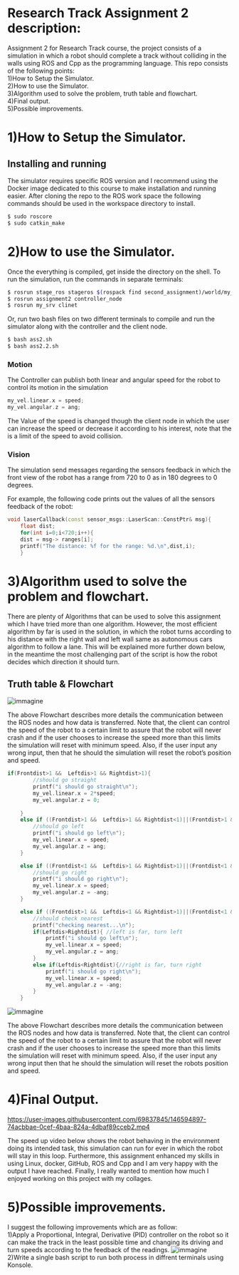 # Research Track Assignment 2 description:
Assignment 2 for Research Track course, the project consists of a simulation in which a robot should complete a track without colliding in the walls using ROS and Cpp as the programming language.
This repo consists of the following points:  
 1)How to Setup the Simulator.  
 2)How to use the Simulator.  
 3)Algorithm used to solve the problem, truth table and flowchart.  
 4)Final output.  
 5)Possible improvements.  

1)How to Setup the Simulator.  
================================

Installing and running
----------------------

The simulator requires specific ROS version and I recommend using the Docker image dedicated to this course to make installation and running easier. After cloning the repo to the ROS work space the following commands should be used in the workspace directory to install.

```bash
$ sudo roscore
$ sudo catkin_make
```

2)How to use the Simulator.  
================================
Once the everything is compiled, get inside the directory on the shell. To run the simulation, run the commands in separate terminals:

```bash
$ rosrun stage_ros stageros $(rospack find second_assignment)/world/my_world.world
$ rosrun assignment2 controller_node 
$ rosrun my_srv clinet
```

Or, run two bash files on two different terminals to compile and run the simulator along with the controller and the client node.

```bash
$ bash ass2.sh
$ bash ass2.2.sh
```

### Motion ###

The Controller can publish both linear and angular speed for the robot to control its motion in the simulation

```cpp
my_vel.linear.x = speed;
my_vel.angular.z = ang;
```
The Value of the speed is changed though the client node in which the user can increase the speed or decrease it according to his interest, note that the is a limit of the speed to avoid collision.


### Vision ###

The simulation send messages regarding the sensors feedback in which the front view of the robot has a range from 720 to 0 as in 180 degrees to 0 degrees.

For example, the following code prints out the values of all the sensors feedback of the robot:

```cpp
void laserCallback(const sensor_msgs::LaserScan::ConstPtr& msg){
    float dist;
    for(int i=0;i<720;i++){
    dist = msg-> ranges[i];
    printf("The distance: %f for the range: %d.\n",dist,i);
    }
```


3)Algorithm used to solve the problem and flowchart. 
================================
There are plenty of Algorithms that can be used to solve this assignment which I have tried more than one algorithm.
However, the most efficient algorithm by far is used in the solution, in which the robot turns according to his distance with the right wall and left wall same as autonomous cars algorithm to follow a lane. This will be explained more further down below, in the meantime the most challenging part of the script is how the robot decides which direction it should turn.  

Truth table & Flowchart
---------

![immagine](https://github.com/youssefattia98/Research-Track-Assignment-2/blob/main/Left%20distance-1.jpg)  

The above Flowchart describes more details the communication between the ROS nodes and how data is transferred. Note that, the client can control the speed of the robot to a certain limit to assure that the robot will never crash and if the user chooses to increase the speed more than this limits the simulation will reset with minimum speed. Also, if the user input any wrong input, then that he should the simulation will reset the robot’s position and speed.

```cpp
if(Frontdist>1 &&  Leftdis>1 && Rightdist>1){
		//should go straight
		printf("i should go straight\n");
		my_vel.linear.x = 2*speed;
		my_vel.angular.z = 0;
	
	}
	else if ((Frontdist>1 &&  Leftdis>1 && Rightdist<1)||(Frontdist>1 &&  Leftdis<1 && Rightdist<1)){
		//should go left
		printf("i should go left\n");
		my_vel.linear.x = speed;
		my_vel.angular.z = ang;
	}

	else if ((Frontdist<1 &&  Leftdis>1 && Rightdist>1)||(Frontdist<1 &&  Leftdis<1 && Rightdist>1)){
		//should go right
		printf("i should go right\n");
		my_vel.linear.x = speed;
		my_vel.angular.z = -ang;
	}

	else if ((Frontdist>1 &&  Leftdis<1 && Rightdist>1)||(Frontdist<1 &&  Leftdis>1 && Rightdist<1)||(Frontdist<1 &&  Leftdis<1 && Rightdist<1)){
		//should check nearest
		printf("checking nearest...\n");
		if(Leftdis>Rightdist){ //left is far, turn left
			printf("i should go left\n");
			my_vel.linear.x = speed;
			my_vel.angular.z = ang;
		}
		else if(Leftdis<Rightdist){//right is far, turn right
			printf("i should go right\n");
			my_vel.linear.x = speed;
			my_vel.angular.z = -ang;
		}
	}
```


![immagine](https://github.com/youssefattia98/Research-Track-Assignment-2/blob/main/Untitled%20Diagram.jpg)  

The above Flowchart describes more details the communication between the ROS nodes and how data is transferred. Note that, the client can control the speed of the robot to a certain limit to assure that the robot will never crash and if the user chooses to increase the speed more than this limits the simulation will reset with minimum speed. Also, if the user input any wrong input then that he should the simulation will reset the robots position and speed.

4)Final Output. 
================================


https://user-images.githubusercontent.com/69837845/146594897-74acbbae-0cef-4baa-824a-4dbaf89cceb2.mp4


The speed up video below shows the robot behaving in the environment doing its intended task, this simulation can run for ever in which the robot will stay in this loop. Furthermore, this assignment enhanced my skills in using Linux, docker, GitHub, ROS and Cpp and I am very happy with the output I have reached.
Finally, I really wanted to mention how much I enjoyed working on this project with my collages.  





5)Possible improvements.  
================================
I suggest the following improvements which are as follow:  
     1)Apply a Proportional, Integral, Derivative (PID) controller on the robot so it can make the track in the least possible time and changing its driving and turn speeds according to the feedback of the readings. 
            ![immagine](https://github.com/youssefattia98/Research-Track-Assignment-2/blob/main/68747470733a2f2f626c6f672e776573742d63732e636f6d2f68732d66732f6875622f3333313739382f66696c652d3438393932363132382d6769662f426c6f675f50696374757265732f576861745f69735f5049445f436f6e74726f6c2e6769663f743d313532383731.gif)   
	2)Write a single bash script to run both process in diffrent terminals using Konsole.    
